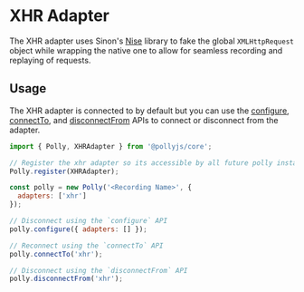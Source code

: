 # XHR Adapter

The XHR adapter uses Sinon's [Nise](https://github.com/sinonjs/nise) library
to fake the global `XMLHttpRequest` object while wrapping the native one to allow
for seamless recording and replaying of requests.

## Usage

The XHR adapter is connected to by default but you can use the
[configure](api#configure), [connectTo](api#connectto), and
[disconnectFrom](api#disconnectfrom) APIs to connect or disconnect from the
adapter.

```js
import { Polly, XHRAdapter } from '@pollyjs/core';

// Register the xhr adapter so its accessible by all future polly instances
Polly.register(XHRAdapter);

const polly = new Polly('<Recording Name>', {
  adapters: ['xhr']
});

// Disconnect using the `configure` API
polly.configure({ adapters: [] });

// Reconnect using the `connectTo` API
polly.connectTo('xhr');

// Disconnect using the `disconnectFrom` API
polly.disconnectFrom('xhr');
```
